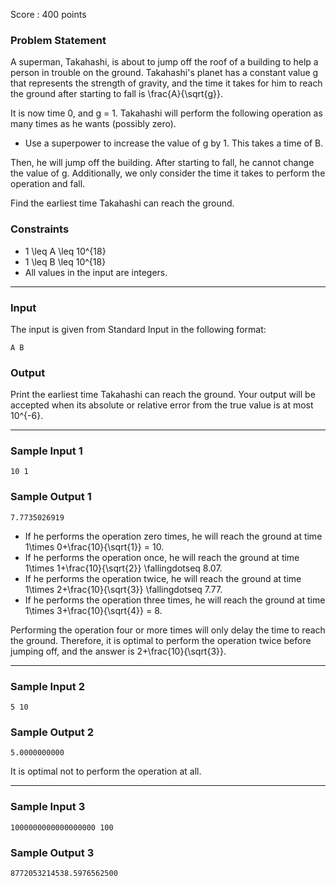 Score : 400 points

### Problem Statement

A superman, Takahashi, is about to jump off the roof of a building to help a person in trouble on the ground.
Takahashi's planet has a constant value g that represents the strength of gravity, and the time it takes for him to reach the ground after starting to fall is \frac{A}{\sqrt{g}}.

It is now time 0, and g = 1.
Takahashi will perform the following operation as many times as he wants (possibly zero).

* Use a superpower to increase the value of g by 1. This takes a time of B.

Then, he will jump off the building. After starting to fall, he cannot change the value of g. Additionally, we only consider the time it takes to perform the operation and fall.

Find the earliest time Takahashi can reach the ground.

### Constraints

* 1 \leq A \leq 10^{18}
* 1 \leq B \leq 10^{18}
* All values in the input are integers.

---

### Input

The input is given from Standard Input in the following format:

```
A B
```

### Output

Print the earliest time Takahashi can reach the ground.
Your output will be accepted when its absolute or relative error from the true value is at most 10^{-6}.

---

### Sample Input 1

```
10 1
```

### Sample Output 1

```
7.7735026919
```

* If he performs the operation zero times, he will reach the ground at time 1\times 0+\frac{10}{\sqrt{1}} = 10.
* If he performs the operation once, he will reach the ground at time 1\times 1+\frac{10}{\sqrt{2}} \fallingdotseq 8.07.
* If he performs the operation twice, he will reach the ground at time 1\times 2+\frac{10}{\sqrt{3}} \fallingdotseq 7.77.
* If he performs the operation three times, he will reach the ground at time 1\times 3+\frac{10}{\sqrt{4}} = 8.

Performing the operation four or more times will only delay the time to reach the ground.
Therefore, it is optimal to perform the operation twice before jumping off, and the answer is 2+\frac{10}{\sqrt{3}}.

---

### Sample Input 2

```
5 10
```

### Sample Output 2

```
5.0000000000
```

It is optimal not to perform the operation at all.

---

### Sample Input 3

```
1000000000000000000 100
```

### Sample Output 3

```
8772053214538.5976562500
```